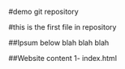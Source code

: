 #demo git repository

#this is the first file in repository

##Ipsum below
blah blah blah

##Website content
1- index.html